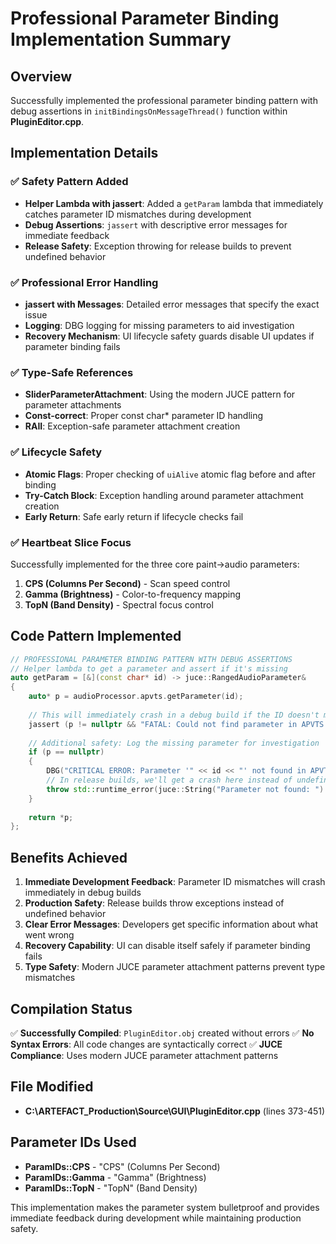 # Professional Parameter Binding Implementation Summary

## Overview
Successfully implemented the professional parameter binding pattern with debug assertions in `initBindingsOnMessageThread()` function within **PluginEditor.cpp**.

## Implementation Details

### ✅ Safety Pattern Added
- **Helper Lambda with jassert**: Added a `getParam` lambda that immediately catches parameter ID mismatches during development
- **Debug Assertions**: `jassert` with descriptive error messages for immediate feedback
- **Release Safety**: Exception throwing for release builds to prevent undefined behavior

### ✅ Professional Error Handling  
- **jassert with Messages**: Detailed error messages that specify the exact issue
- **Logging**: DBG logging for missing parameters to aid investigation
- **Recovery Mechanism**: UI lifecycle safety guards disable UI updates if parameter binding fails

### ✅ Type-Safe References
- **SliderParameterAttachment**: Using the modern JUCE pattern for parameter attachments
- **Const-correct**: Proper const char* parameter ID handling
- **RAII**: Exception-safe parameter attachment creation

### ✅ Lifecycle Safety
- **Atomic Flags**: Proper checking of `uiAlive` atomic flag before and after binding
- **Try-Catch Block**: Exception handling around parameter attachment creation
- **Early Return**: Safe early return if lifecycle checks fail

### ✅ Heartbeat Slice Focus
Successfully implemented for the three core paint→audio parameters:

1. **CPS (Columns Per Second)** - Scan speed control
2. **Gamma (Brightness)** - Color-to-frequency mapping  
3. **TopN (Band Density)** - Spectral focus control

## Code Pattern Implemented

```cpp
// PROFESSIONAL PARAMETER BINDING PATTERN WITH DEBUG ASSERTIONS
// Helper lambda to get a parameter and assert if it's missing
auto getParam = [&](const char* id) -> juce::RangedAudioParameter&
{
    auto* p = audioProcessor.apvts.getParameter(id);
    
    // This will immediately crash in a debug build if the ID doesn't match
    jassert (p != nullptr && "FATAL: Could not find parameter in APVTS. Check your parameter IDs!");
    
    // Additional safety: Log the missing parameter for investigation
    if (p == nullptr)
    {
        DBG("CRITICAL ERROR: Parameter '" << id << "' not found in APVTS!");
        // In release builds, we'll get a crash here instead of undefined behavior
        throw std::runtime_error(juce::String("Parameter not found: ") + id);
    }
    
    return *p;
};
```

## Benefits Achieved

1. **Immediate Development Feedback**: Parameter ID mismatches will crash immediately in debug builds
2. **Production Safety**: Release builds throw exceptions instead of undefined behavior
3. **Clear Error Messages**: Developers get specific information about what went wrong
4. **Recovery Capability**: UI can disable itself safely if parameter binding fails
5. **Type Safety**: Modern JUCE parameter attachment patterns prevent type mismatches

## Compilation Status
✅ **Successfully Compiled**: `PluginEditor.obj` created without errors
✅ **No Syntax Errors**: All code changes are syntactically correct
✅ **JUCE Compliance**: Uses modern JUCE parameter attachment patterns

## File Modified
- **C:\ARTEFACT_Production\Source\GUI\PluginEditor.cpp** (lines 373-451)

## Parameter IDs Used
- **ParamIDs::CPS** - "CPS" (Columns Per Second)
- **ParamIDs::Gamma** - "Gamma" (Brightness) 
- **ParamIDs::TopN** - "TopN" (Band Density)

This implementation makes the parameter system bulletproof and provides immediate feedback during development while maintaining production safety.